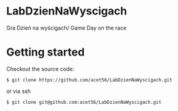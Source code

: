 # LabDzienNaWyscigach
Gra Dzień na wyścigach/ Game Day on the race 
# Getting started

Checkout the source code:

    $ git clone https://github.com/acet56/LabDzienNaWyscigach.git

or via ssh

    $ git clone git@github.com:acet56/LabDzienNaWyscigach.git


